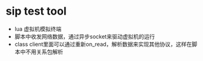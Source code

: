 # sip test tool

*   lua 虚拟机模拟终端
*   脚本中收发网络数据，通过异步socket来驱动虚拟机的运行
*   class client里面可以通过重新on_read，解析数据来实现其他协议，这样在脚本中不用关系包解析
